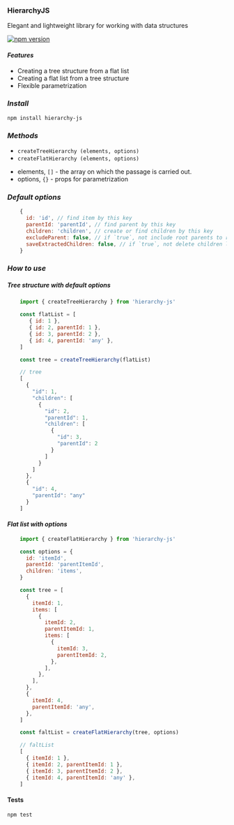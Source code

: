 ### HierarchyJS

Elegant and lightweight library for working with data structures

[![npm version](https://badge.fury.io/js/hierarchy-js.svg)](https://badge.fury.io/js/hierarchy-js)

#### _Features_

* Creating a tree structure from a flat list
* Creating a flat list from a tree structure
* Flexible parametrization

### _Install_

```apacheconfig
npm install hierarchy-js
```

### _Methods_
* `createTreeHierarchy (elements, options)`
* `createFlatHierarchy (elements, options)`

 - elements, `[]` - the array on which the passage is carried out.
 - options, `{}` - props for parametrization

### _Default options_
```javascript
    {
      id: 'id', // find item by this key
      parentId: 'parentId', // find parent by this key
      children: 'children', // create or find children by this key
      excludeParent: false, // if `true`, not include root parents to result
      saveExtractedChildren: false, // if `true`, not delete children list from descendants
    }
```

### _How to use_
##### _Tree structure with default options_
```javascript
    import { createTreeHierarchy } from 'hierarchy-js'

    const flatList = [
       { id: 1 },
       { id: 2, parentId: 1 },
       { id: 3, parentId: 2 },
       { id: 4, parentId: 'any' },
    ]

    const tree = createTreeHierarchy(flatList)

    // tree
    [
      {
        "id": 1,
        "children": [
          {
            "id": 2,
            "parentId": 1,
            "children": [
              {
                "id": 3,
                "parentId": 2
              }
            ]
          }
        ]
      },
      {
        "id": 4,
        "parentId": "any"
      }
    ]
```

#### _Flat list with options_
```javascript
    import { createFlatHierarchy } from 'hierarchy-js'

    const options = {
      id: 'itemId',
      parentId: 'parentItemId',
      children: 'items',
    }

    const tree = [
      {
        itemId: 1,
        items: [
          {
            itemId: 2,
            parentItemId: 1,
            items: [
              {
                itemId: 3,
                parentItemId: 2,
              },
            ],
          },
        ],
      },
      {
        itemId: 4,
        parentItemId: 'any',
      },
    ]

    const faltList = createFlatHierarchy(tree, options)

    // faltList
    [
      { itemId: 1 },
      { itemId: 2, parentItemId: 1 },
      { itemId: 3, parentItemId: 2 },
      { itemId: 4, parentItemId: 'any' },
    ]
```

#### Tests
```apacheconfig
npm test
```
